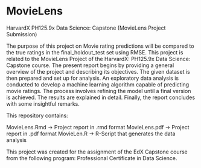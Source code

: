 # MovieLens
HarvardX PH125.9x Data Science: Capstone (MovieLens Project Submission)

The purpose of this project on Movie rating predictions will be compared to the true ratings in the final_holdout_test set using RMSE.  This project is related to the MovieLens Project of the HarvardX: PH125.9x Data Science: Capstone course. The present report begins by providing a general overview of the project and describing its objectives. The given dataset is then prepared and set up for analysis. An exploratory data analysis is conducted to develop a machine learning algorithm capable of predicting movie ratings. The process involves refining the model until a final version is achieved. The results are explained in detail. Finally, the report concludes with some insightful remarks.

This repository contains:

MovieLens.Rmd -> Project report in .rmd format
MovieLens.pdf -> Project report in .pdf format
MovieLen.R -> R-Script that generates the data analysis

This project was created for the assignment of the EdX Capstone course from the following program: Professional Certificate in Data Science.
